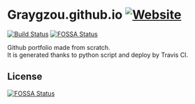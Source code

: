 # Graygzou.github.io [![Website](https://img.shields.io/website/https/graygzou.github.io.svg)](https://graygzou.github.io/)     
[![Build Status](https://travis-ci.org/Graygzou/Graygzou.github.io.svg?branch=master)](https://travis-ci.org/Graygzou/Graygzou.github.io)
[![FOSSA Status](https://app.fossa.io/api/projects/git%2Bgithub.com%2FGraygzou%2Fgraygzou.github.io.svg?type=shield)](https://app.fossa.io/projects/git%2Bgithub.com%2FGraygzou%2Fgraygzou.github.io?ref=badge_shield)

Github portfolio made from scratch.   
It is generated thanks to python script and deploy by Travis CI.


## License
[![FOSSA Status](https://app.fossa.io/api/projects/git%2Bgithub.com%2FGraygzou%2Fgraygzou.github.io.svg?type=large)](https://app.fossa.io/projects/git%2Bgithub.com%2FGraygzou%2Fgraygzou.github.io?ref=badge_large)